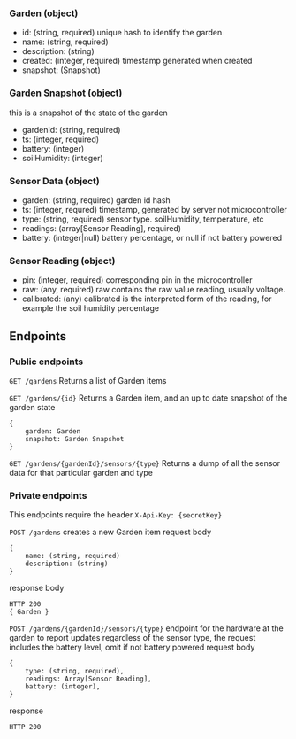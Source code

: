 
### Garden (object)
+ id: (string, required) unique hash to identify the garden
+ name: (string, required)
+ description: (string)
+ created: (integer, required) timestamp generated when created
+ snapshot: (Snapshot)

### Garden Snapshot (object)
this is a snapshot of the state of the garden
+ gardenId: (string, required)
+ ts: (integer, required)
+ battery:  (integer)
+ soilHumidity: (integer)  

### Sensor Data (object)
+ garden: (string, required) garden id hash
+ ts: (integer, requred) timestamp, generated by server not microcontroller
+ type: (string, required) sensor type. soilHumidity, temperature, etc
+ readings: (array[Sensor Reading], required) 
+ battery: (integer|null) battery percentage, or null if not battery powered

### Sensor Reading (object)
+ pin: (integer, required) corresponding pin in the microcontroller
+ raw: (any, required) raw contains the raw value reading, usually voltage.
+ calibrated: (any) calibrated is the interpreted form of the reading, for example the soil humidity percentage

## Endpoints

### Public endpoints

`GET /gardens`
Returns a list of Garden items

`GET /gardens/{id}`
Returns a Garden item, and an up to date snapshot of the garden state
```
{
    garden: Garden
    snapshot: Garden Snapshot
}
```

`GET /gardens/{gardenId}/sensors/{type}` Returns a dump of all the sensor data for that particular garden and type

### Private endpoints
This endpoints require the header 
`X-Api-Key: {secretKey}`

`POST /gardens`
creates a new Garden item
request body
```
{
    name: (string, required) 
    description: (string)
}
```
response body
```
HTTP 200
{ Garden } 
```

`POST /gardens/{gardenId}/sensors/{type}`
endpoint for the hardware at the garden to report updates
regardless of the sensor type, the request includes the battery level, omit if not battery powered
request body
```
{
    type: (string, required),
    readings: Array[Sensor Reading],
    battery: (integer), 
}
```
response
```
HTTP 200
```
